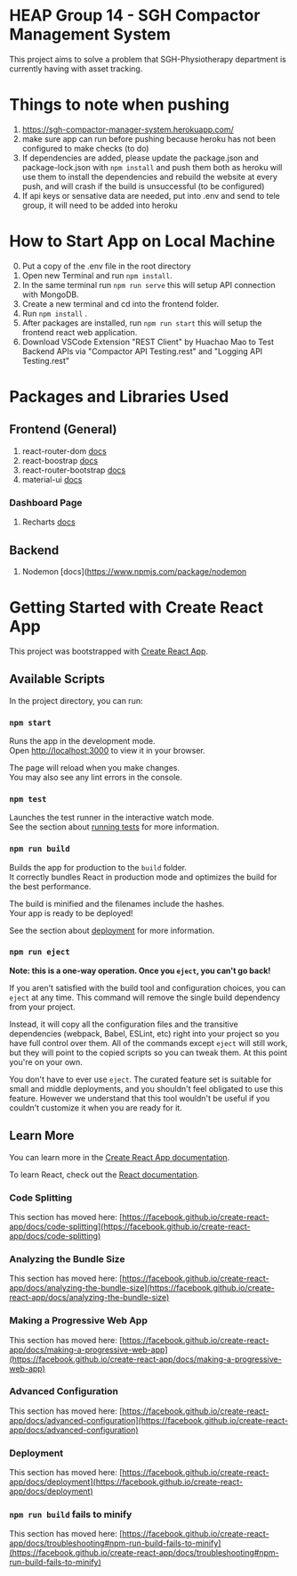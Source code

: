# HEAP Group 14 - SGH Compactor Management System

This project aims to solve a problem that SGH-Physiotherapy department is currently having with asset tracking.

# Things to note when pushing
1. https://sgh-compactor-manager-system.herokuapp.com/
2. make sure app can run before pushing because heroku has not been configured to make checks (to do)
3. If dependencies are added, please update the package.json and package-lock.json with `npm install` and push them both as heroku will use them to install the dependencies and rebuild the website at every push, and will crash if the build is unsuccessful (to be configured)
4. If api keys or sensative data are needed, put into .env and send to tele group, it will need to be added into heroku



# How to Start App on Local Machine
0. Put a copy of the .env file in the root directory
1. Open new Terminal and run `npm install`.
2. In the same terminal run `npm run serve` this will setup API connection with MongoDB. 
3. Create a new terminal and cd into the frontend folder.
4. Run `npm install` .
5. After packages are installed, run `npm run start` this will setup the frontend react web application.
6. Download VSCode Extension "REST Client" by Huachao Mao to Test Backend APIs via "Compactor API Testing.rest" and "Logging API Testing.rest"


# Packages and Libraries Used
## Frontend (General)
1. react-router-dom [docs](https://v5.reactrouter.com/web/guides/quick-start)
2. react-boostrap [docs](https://react-bootstrap.github.io/components/navbar/)
3. react-router-bootstrap [docs](https://github.com/react-bootstrap/react-router-bootstrap)
4. material-ui [docs](https://mui.com/material-ui/getting-started/overview/)

### Dashboard Page 
1. Recharts [docs](https://recharts.org/en-US/guide)

## Backend
1. Nodemon [docs](https://www.npmjs.com/package/nodemon


# Getting Started with Create React App

This project was bootstrapped with [Create React App](https://github.com/facebook/create-react-app).

## Available Scripts

In the project directory, you can run:

### `npm start`

Runs the app in the development mode.\
Open [http://localhost:3000](http://localhost:3000) to view it in your browser.

The page will reload when you make changes.\
You may also see any lint errors in the console.

### `npm test`

Launches the test runner in the interactive watch mode.\
See the section about [running tests](https://facebook.github.io/create-react-app/docs/running-tests) for more information.

### `npm run build`

Builds the app for production to the `build` folder.\
It correctly bundles React in production mode and optimizes the build for the best performance.

The build is minified and the filenames include the hashes.\
Your app is ready to be deployed!

See the section about [deployment](https://facebook.github.io/create-react-app/docs/deployment) for more information.

### `npm run eject`

**Note: this is a one-way operation. Once you `eject`, you can't go back!**

If you aren't satisfied with the build tool and configuration choices, you can `eject` at any time. This command will remove the single build dependency from your project.

Instead, it will copy all the configuration files and the transitive dependencies (webpack, Babel, ESLint, etc) right into your project so you have full control over them. All of the commands except `eject` will still work, but they will point to the copied scripts so you can tweak them. At this point you're on your own.

You don't have to ever use `eject`. The curated feature set is suitable for small and middle deployments, and you shouldn't feel obligated to use this feature. However we understand that this tool wouldn't be useful if you couldn't customize it when you are ready for it.

## Learn More

You can learn more in the [Create React App documentation](https://facebook.github.io/create-react-app/docs/getting-started).

To learn React, check out the [React documentation](https://reactjs.org/).

### Code Splitting

This section has moved here: [https://facebook.github.io/create-react-app/docs/code-splitting](https://facebook.github.io/create-react-app/docs/code-splitting)

### Analyzing the Bundle Size

This section has moved here: [https://facebook.github.io/create-react-app/docs/analyzing-the-bundle-size](https://facebook.github.io/create-react-app/docs/analyzing-the-bundle-size)

### Making a Progressive Web App

This section has moved here: [https://facebook.github.io/create-react-app/docs/making-a-progressive-web-app](https://facebook.github.io/create-react-app/docs/making-a-progressive-web-app)

### Advanced Configuration

This section has moved here: [https://facebook.github.io/create-react-app/docs/advanced-configuration](https://facebook.github.io/create-react-app/docs/advanced-configuration)

### Deployment

This section has moved here: [https://facebook.github.io/create-react-app/docs/deployment](https://facebook.github.io/create-react-app/docs/deployment)

### `npm run build` fails to minify

This section has moved here: [https://facebook.github.io/create-react-app/docs/troubleshooting#npm-run-build-fails-to-minify](https://facebook.github.io/create-react-app/docs/troubleshooting#npm-run-build-fails-to-minify)
